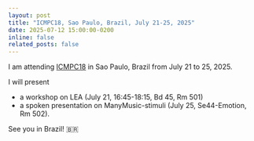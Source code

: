 ```yaml
---
layout: post
title: "ICMPC18, Sao Paulo, Brazil, July 21-25, 2025"
date: 2025-07-12 15:00:00-0200
inline: false
related_posts: false
---
```

I am attending [ICMPC18](https://www.icmpc2025.abcogmus.com/) in Sao Paulo, Brazil from July 21 to 25, 2025.

I will present 

- a workshop on LEA (July 21, 16:45-18:15, Bd 45, Rm 501)
- a spoken presentation on ManyMusic-stimuli (July 25, Se44-Emotion, Rm 502).

See you in Brazil! 🇧🇷

